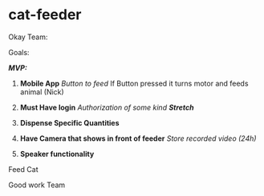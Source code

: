 # cat-feeder
Okay Team:

Goals:

***MVP:***
1. **Mobile App**
    *Button to feed*
        If Button pressed it turns motor and feeds animal (Nick) 
2. **Must Have login**
        *Authorization of some kind*
***Stretch***
3.  **Dispense Specific Quantities**

4. **Have Camera that shows in front of feeder**
    *Store recorded video (24h)*

5. **Speaker functionality**

Feed Cat

Good work Team
